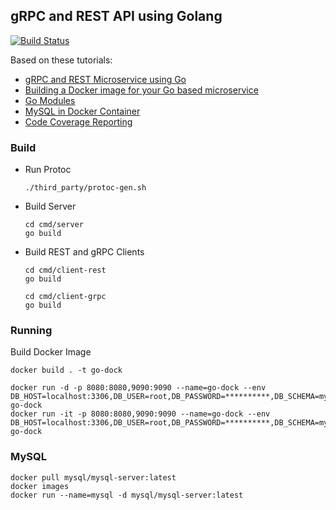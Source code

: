 ## gRPC and REST API using Golang

[![Build Status](https://travis-ci.org/arunkpatra/go-grpc-http-rest-microservice-tutorial.svg?branch=main)](https://travis-ci.org/arunkpatra/go-grpc-http-rest-microservice-tutorial)

Based on these tutorials:

- [gRPC and REST Microservice using Go](https://medium.com/@amsokol.com/tutorial-how-to-develop-go-grpc-microservice-with-http-rest-endpoint-middleware-kubernetes-daebb36a97e9)
- [Building a Docker image for your Go based microservice](https://levelup.gitconnected.com/complete-guide-to-create-docker-container-for-your-golang-application-80f3fb59a15e)
- [Go Modules](https://insujang.github.io/2020-04-04/go-modules/)
- [MySQL in Docker Container](https://phoenixnap.com/kb/mysql-docker-container)
- [Code Coverage Reporting](https://github.com/mattn/goveralls)

### Build

- Run Protoc
  ``` 
  ./third_party/protoc-gen.sh
  ```
- Build Server
    ``` 
    cd cmd/server
    go build
    ```

- Build REST and gRPC Clients
    ``` 
    cd cmd/client-rest
    go build
    
    cd cmd/client-grpc
    go build
    ```
### Running
Build Docker Image
```
docker build . -t go-dock  
```
```
docker run -d -p 8080:8080,9090:9090 --name=go-dock --env DB_HOST=localhost:3306,DB_USER=root,DB_PASSWORD=**********,DB_SCHEMA=mysql go-dock
docker run -it -p 8080:8080,9090:9090 --name=go-dock --env DB_HOST=localhost:3306,DB_USER=root,DB_PASSWORD=**********,DB_SCHEMA=mysql go-dock
```

### MySQL

```
docker pull mysql/mysql-server:latest
docker images
docker run --name=mysql -d mysql/mysql-server:latest

```

